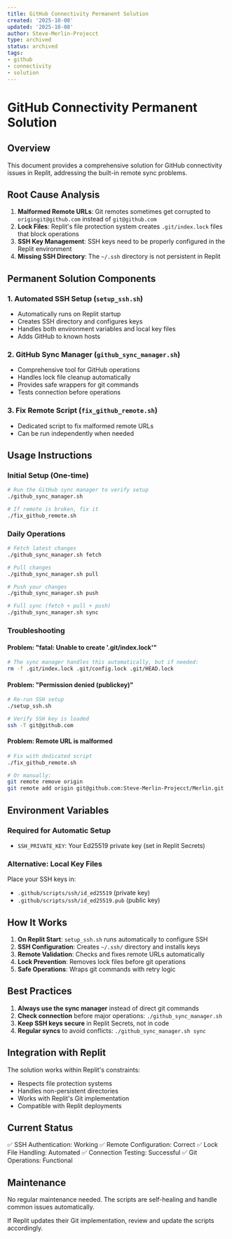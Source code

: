 ```yaml
---
title: GitHub Connectivity Permanent Solution
created: '2025-10-08'
updated: '2025-10-08'
author: Steve-Merlin-Projecct
type: archived
status: archived
tags:
- github
- connectivity
- solution
---
```


# GitHub Connectivity Permanent Solution

## Overview
This document provides a comprehensive solution for GitHub connectivity issues in Replit, addressing the built-in remote sync problems.

## Root Cause Analysis
1. **Malformed Remote URLs**: Git remotes sometimes get corrupted to `origingit@github.com` instead of `git@github.com`
2. **Lock Files**: Replit's file protection system creates `.git/index.lock` files that block operations
3. **SSH Key Management**: SSH keys need to be properly configured in the Replit environment
4. **Missing SSH Directory**: The `~/.ssh` directory is not persistent in Replit

## Permanent Solution Components

### 1. Automated SSH Setup (`setup_ssh.sh`)
- Automatically runs on Replit startup
- Creates SSH directory and configures keys
- Handles both environment variables and local key files
- Adds GitHub to known hosts

### 2. GitHub Sync Manager (`github_sync_manager.sh`)
- Comprehensive tool for GitHub operations
- Handles lock file cleanup automatically
- Provides safe wrappers for git commands
- Tests connection before operations

### 3. Fix Remote Script (`fix_github_remote.sh`)
- Dedicated script to fix malformed remote URLs
- Can be run independently when needed

## Usage Instructions

### Initial Setup (One-time)
```bash
# Run the GitHub sync manager to verify setup
./github_sync_manager.sh

# If remote is broken, fix it
./fix_github_remote.sh
```

### Daily Operations
```bash
# Fetch latest changes
./github_sync_manager.sh fetch

# Pull changes
./github_sync_manager.sh pull

# Push your changes
./github_sync_manager.sh push

# Full sync (fetch + pull + push)
./github_sync_manager.sh sync
```

### Troubleshooting

#### Problem: "fatal: Unable to create '.git/index.lock'"
```bash
# The sync manager handles this automatically, but if needed:
rm -f .git/index.lock .git/config.lock .git/HEAD.lock
```

#### Problem: "Permission denied (publickey)"
```bash
# Re-run SSH setup
./setup_ssh.sh

# Verify SSH key is loaded
ssh -T git@github.com
```

#### Problem: Remote URL is malformed
```bash
# Fix with dedicated script
./fix_github_remote.sh

# Or manually:
git remote remove origin
git remote add origin git@github.com:Steve-Merlin-Projecct/Merlin.git
```

## Environment Variables

### Required for Automatic Setup
- `SSH_PRIVATE_KEY`: Your Ed25519 private key (set in Replit Secrets)

### Alternative: Local Key Files
Place your SSH keys in:
- `.github/scripts/ssh/id_ed25519` (private key)
- `.github/scripts/ssh/id_ed25519.pub` (public key)

## How It Works

1. **On Replit Start**: `setup_ssh.sh` runs automatically to configure SSH
2. **SSH Configuration**: Creates `~/.ssh/` directory and installs keys
3. **Remote Validation**: Checks and fixes remote URLs automatically
4. **Lock Prevention**: Removes lock files before git operations
5. **Safe Operations**: Wraps git commands with retry logic

## Best Practices

1. **Always use the sync manager** instead of direct git commands
2. **Check connection** before major operations: `./github_sync_manager.sh`
3. **Keep SSH keys secure** in Replit Secrets, not in code
4. **Regular syncs** to avoid conflicts: `./github_sync_manager.sh sync`

## Integration with Replit

The solution works within Replit's constraints:
- Respects file protection systems
- Handles non-persistent directories
- Works with Replit's Git implementation
- Compatible with Replit deployments

## Current Status
✅ SSH Authentication: Working
✅ Remote Configuration: Correct
✅ Lock File Handling: Automated
✅ Connection Testing: Successful
✅ Git Operations: Functional

## Maintenance

No regular maintenance needed. The scripts are self-healing and handle common issues automatically.

If Replit updates their Git implementation, review and update the scripts accordingly.